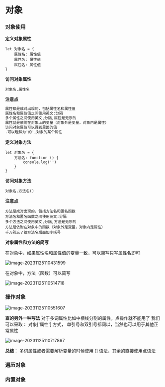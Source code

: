 # 对象

### 对象使用

**定义对象属性**

```
let 对象名 = {
	属性名: 属性值
	属性名: 属性值
	属性名: 属性值
}
```

**访问对象属性**

```
对象名.属性名
```

**注意点**

```markdown
属性都是成对出现的，包括属性名和属性值
属性名和属性值之间使用英文:分隔
多个属性之间使用英文,分隔,属性是无序的
属性就是依附在对象上的变量（对象外是变量，对象内是属性）
访问对象属性可以得到里面的值
.可以理解为'的',对象的某个属性
```

**定义对象方法**

```
let 对象名 = {
	方法名: function () {
		console.log('')
	}
}
```

**访问对象方法**

```
对象名.方法名()
```

**注意点**

```
方法是成对出现的，包括方法名和匿名函数
方法名和匿名函数之间使用英文:分隔
多个方法之间使用英文,分隔,方法是无序的
方法是依附在对象中的函数（对象外是变量，对象内是属性）
千万别忘了给方法名后面加小括号
```

**对象属性和方法的简写**

在对象中，如果属性名和属性值的变量一致，可以简写只写属性名即可

![image-20231125110431599](D:/heima/javascript/%E5%9B%BE%E7%89%87/%E5%AF%B9%E8%B1%A1%E5%B1%9E%E6%80%A7%E7%AE%80%E5%86%99.png)

在对象中，方法（函数）可以简写

![image-20231125110514718](D:/heima/javascript/%E5%9B%BE%E7%89%87/%E5%AF%B9%E8%B1%A1%E6%96%B9%E6%B3%95%E7%AE%80%E5%86%99.png)

### 操作对象

![image-20231125110551607](D:/heima/javascript/%E5%9B%BE%E7%89%87/%E6%93%8D%E4%BD%9C%E5%AF%B9%E8%B1%A1%E7%9A%84%E6%96%B9%E6%B3%95.png)

**查的另外一种写法**
对于多词属性比如中横线分割的属性，点操作就不能用了
我们可以采取：  对象['属性']  方式， 单引号和双引号都阔以，当然也可以用于其他正常属性

![image-20231125110717867](D:/heima/javascript/%E5%9B%BE%E7%89%87/%E6%9F%A5%E7%9A%84%E5%8F%A6%E4%B8%80%E7%A7%8D%E5%86%99%E6%B3%954.png)

**总结**：
多词属性或者需要解析变量的时候使用 [] 语法，其余的直接使用点语法

### 遍历对象

### 内置对象
